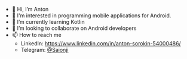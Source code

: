 - 👋 Hi, I’m Anton
- 👀 I'm interested in programming mobile applications for Android.
- 🌱 I’m currently learning Kotlin
- 💞️ I’m looking to collaborate on Android developers
- 📫 How to reach me 
  - LinkedIn: https://www.linkedin.com/in/anton-sorokin-54000486/
  - Telegram: [@Saionji](https://t.me/saionji)
<!---
saiinc/saiinc is a ✨ special ✨ repository because its `README.md` (this file) appears on your GitHub profile.
You can click the Preview link to take a look at your changes.
--->
